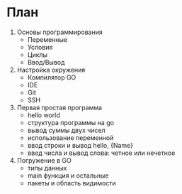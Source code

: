 # План

1. Основы программирования
   - Переменные
   - Условия
   - Циклы
   - Ввод/Вывод
2. Настройка окружения
   - Компилятор GO
   - IDE
   - Git
   - SSH
3. Первая простая программа
   - hello world
   - структура программы на go
   - вывод суммы двух чисел
   - использование переменной
   - ввод строки и вывод hello, {Name}
   - ввод числа и вывод слова: четное или нечетное
4. Погружение в GO
   - типы данных
   - main функция и остальные
   - пакеты и область видимости